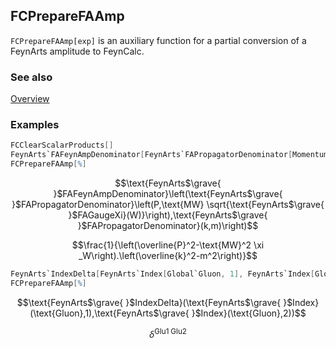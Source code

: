 ## FCPrepareFAAmp

`FCPrepareFAAmp[exp]`  is an auxiliary function for a partial conversion of a FeynArts amplitude to FeynCalc.

### See also

[Overview](Extra/FeynCalc.md)

### Examples

```mathematica
FCClearScalarProducts[]
FeynArts`FAFeynAmpDenominator[FeynArts`FAPropagatorDenominator[Momentum[P, D], MW Sqrt[FeynArts`FAGaugeXi[W]]], FeynArts`FAPropagatorDenominator[Momentum[k, D], m]]
FCPrepareFAAmp[%]
```

$$\text{FeynArts$\grave{ }$FAFeynAmpDenominator}\left(\text{FeynArts$\grave{ }$FAPropagatorDenominator}\left(P,\text{MW} \sqrt{\text{FeynArts$\grave{ }$FAGaugeXi}(W)}\right),\text{FeynArts$\grave{ }$FAPropagatorDenominator}(k,m)\right)$$

$$\frac{1}{\left(\overline{P}^2-\text{MW}^2 \xi _W\right).\left(\overline{k}^2-m^2\right)}$$

```mathematica
FeynArts`IndexDelta[FeynArts`Index[Global`Gluon, 1], FeynArts`Index[Global`Gluon, 2]]
FCPrepareFAAmp[%]
```

$$\text{FeynArts$\grave{ }$IndexDelta}(\text{FeynArts$\grave{ }$Index}(\text{Gluon},1),\text{FeynArts$\grave{ }$Index}(\text{Gluon},2))$$

$$\delta ^{\text{Glu1}\;\text{Glu2}}$$
